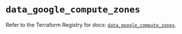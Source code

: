 # `data_google_compute_zones`

Refer to the Terraform Registry for docs: [`data_google_compute_zones`](https://registry.terraform.io/providers/hashicorp/google/6.19.0/docs/data-sources/compute_zones).
